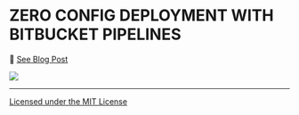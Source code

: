 # ZERO CONFIG DEPLOYMENT WITH BITBUCKET PIPELINES

:tiger: [See Blog Post](https://comsysto.com/blog-post/zero-config-deployment-with-bitbucket-pipelines)

[![](https://media.comsysto.com/images/2016-07-zero-config-react-and-bitbucket-pipelines/opengraph.png)](https://comsysto.com/blog-post/zero-config-deployment-with-bitbucket-pipelines)

----

[Licensed under the MIT License](./LICENSE.md)
